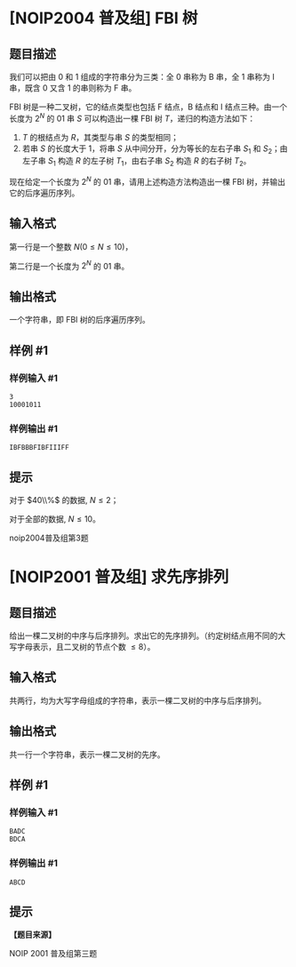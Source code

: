 # [NOIP2004 普及组] FBI 树

## 题目描述

我们可以把由 0 和 1 组成的字符串分为三类：全 0 串称为 B 串，全 1 串称为 I 串，既含 0 又含 1 的串则称为 F 串。

FBI 树是一种二叉树，它的结点类型也包括 F 结点，B 结点和 I 结点三种。由一个长度为 $2^N$ 的 01 串 $S$ 可以构造出一棵 FBI 树 $T$，递归的构造方法如下：

1. $T$ 的根结点为 $R$，其类型与串 $S$ 的类型相同；
2. 若串 $S$ 的长度大于 $1$，将串 $S$ 从中间分开，分为等长的左右子串 $S_1$ 和 $S_2$；由左子串 $S_1$ 构造 $R$ 的左子树 $T_1$，由右子串 $S_2$ 构造 $R$ 的右子树 $T_2$。

现在给定一个长度为 $2^N$ 的 01 串，请用上述构造方法构造出一棵 FBI 树，并输出它的后序遍历序列。

## 输入格式

第一行是一个整数 $N(0 \le N \le 10)$，  

第二行是一个长度为 $2^N$ 的 01 串。

## 输出格式

一个字符串，即 FBI 树的后序遍历序列。

## 样例 #1

### 样例输入 #1

```
3
10001011
```

### 样例输出 #1

```
IBFBBBFIBFIIIFF
```

## 提示

对于 $40\\%$ 的数据, $N \le 2$；

对于全部的数据, $N \le 10$。


noip2004普及组第3题

# [NOIP2001 普及组] 求先序排列

## 题目描述

给出一棵二叉树的中序与后序排列。求出它的先序排列。（约定树结点用不同的大写字母表示，且二叉树的节点个数 $\le 8$）。

## 输入格式

共两行，均为大写字母组成的字符串，表示一棵二叉树的中序与后序排列。

## 输出格式

共一行一个字符串，表示一棵二叉树的先序。

## 样例 #1

### 样例输入 #1

```
BADC
BDCA
```

### 样例输出 #1

```
ABCD
```

## 提示

**【题目来源】**

NOIP 2001 普及组第三题
